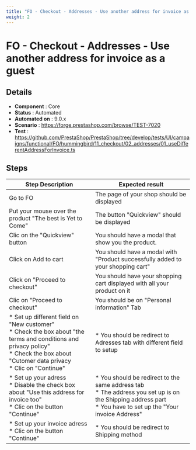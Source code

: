 ```yaml
---
title: "FO - Checkout - Addresses - Use another address for invoice as a guest"
weight: 2
---
```


# FO - Checkout - Addresses - Use another address for invoice as a guest
## Details
* **Component** : Core
* **Status** : Automated
* **Automated on** : 9.0.x
* **Scenario** : https://forge.prestashop.com/browse/TEST-7020
* **Test** : https://github.com/PrestaShop/PrestaShop/tree/develop/tests/UI/campaigns/functional/FO/hummingbird/11_checkout/02_addresses/01_useDifferentAddressForInvoice.ts

## Steps
| Step Description | Expected result |
| ----- | ----- |
| Go to FO | The page of your shop should be displayed |
| Put your mouse over the product "The best is Yet to Come" | The button "Quickview" should be displayed |
| Clic on the "Quickview" button | You should have a modal that show you the product. |
| Click on Add to cart | You should have a modal with "Product successfully added to your shopping cart" |
| Click on "Proceed to checkout" | You should have your shopping cart displayed with all your product on it |
| Clic on "Proceed to checkout" | You should be on "Personal information" Tab |
| * Set up different field on "New customer"<br> * Check the box about "the terms and conditions and privacy policy"<br> * Check the box about "Cutomer data privacy<br> * Clic on "Continue" | * You should be redirect to Adresses tab with different field to setup |
| * Set up your adress<br> * Disable the check box about "Use this address for invoice too" <br> * Clic on the button "Continue" | * You should be redirect to the same address tab <br> * The address you set up is on the Shipping address part <br> * You have to set up the "Your invoice Address" |
| * Set up your invoice adress<br> * Clic on the button "Continue" | * You should be redirect to Shipping method |
